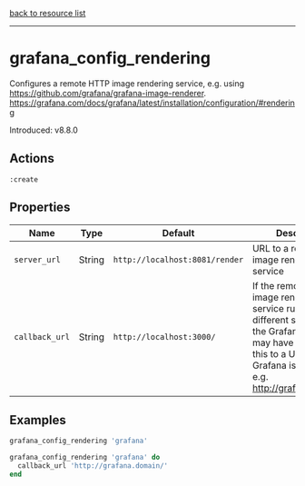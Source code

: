 [back to resource list](https://github.com/sous-chefs/grafana#resources)

---

# grafana_config_rendering

Configures a remote HTTP image rendering service, e.g. using https://github.com/grafana/grafana-image-renderer. <https://grafana.com/docs/grafana/latest/installation/configuration/#rendering>

Introduced: v8.8.0

## Actions

`:create`

## Properties

| Name                      | Type     |  Default                       | Description                                                               |
| ------------------------- | -------- | ------------------------------ | ------------------------------------------------------------------------- |
| `server_url`              | String   | `http://localhost:8081/render` | URL to a remote HTTP image renderer service                               |
| `callback_url`            | String   | `http://localhost:3000/`       | If the remote HTTP image renderer service runs on a different server than the Grafana server you may have to configure this to a URL where Grafana is reachable, e.g. http://grafana.domain/. |

## Examples

```ruby
grafana_config_rendering 'grafana'
```

```ruby
grafana_config_rendering 'grafana' do
  callback_url 'http://grafana.domain/'
end
```
